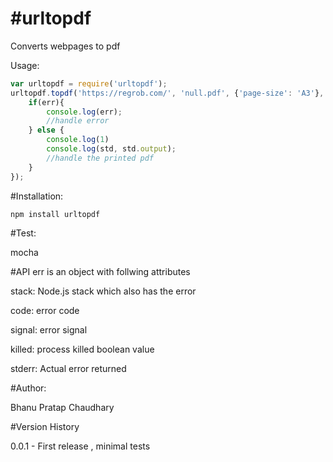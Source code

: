 #urltopdf
==

Converts webpages to pdf

Usage:

```JavaScript
var urltopdf = require('urltopdf');
urltopdf.topdf('https://regrob.com/', 'null.pdf', {'page-size': 'A3'}, function(err,std){ 
	if(err){
		console.log(err);
		//handle error
	} else {
		console.log(1)
		console.log(std, std.output);
		//handle the printed pdf
	}
});
```


#Installation:

```
npm install urltopdf
```

#Test:

mocha

#API
err is an object with follwing attributes 

stack: Node.js stack which also has the error

code: error code

signal: error signal

killed: process killed boolean value 

stderr: Actual error returned

#Author:

Bhanu Pratap Chaudhary

#Version History

0.0.1 - First release , minimal tests